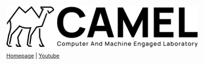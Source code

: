 <img src="https://github.com/PNUxCAMEL/.github/blob/main/Asset%2027.png" align="center">

[Homepage](https://sites.google.com/view/pnu-camel/home?authuser=0) |
[Youtube](https://www.youtube.com/channel/UCS2hMjW4SED3QfMZcZtLVuA)
